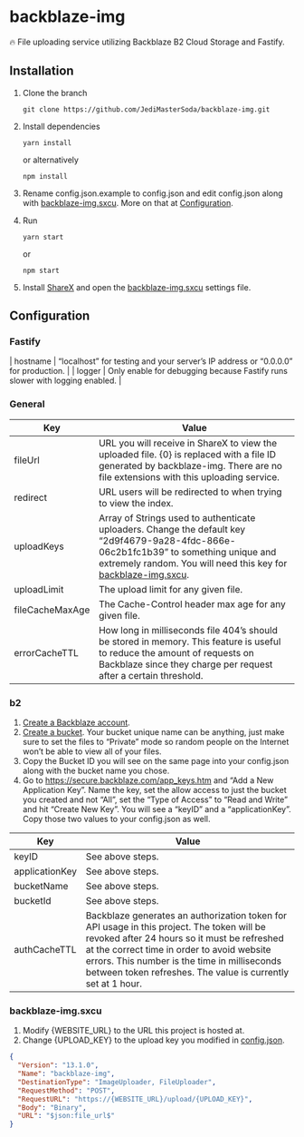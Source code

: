 # backblaze-img
:fire: File uploading service utilizing Backblaze B2 Cloud Storage and Fastify.

## Installation

1. Clone the branch

   ```
   git clone https://github.com/JediMasterSoda/backblaze-img.git
   ```

2. Install dependencies

   ```
   yarn install
   ```

    or alternatively

   ```
   npm install
   ```

3. Rename config.json.example to config.json and edit config.json along with [backblaze-img.sxcu](#backblaze-imgsxcu). More on that at [Configuration](#configuration).

4. Run 

   ```
   yarn start
   ```

    or 

   ```
   npm start
   ```

5. Install [ShareX](https://getsharex.com/) and open the [backblaze-img.sxcu](#backblaze-imgsxcu) settings file.

## Configuration

### Fastify

| hostname | “localhost” for testing and your server’s IP address or “0.0.0.0” for production. |
| logger   | Only enable for debugging because Fastify runs slower with logging enabled. |

### General

| Key | Value |
| -------- | ------------------------------------------------------------ |
| fileUrl         | URL you will receive in ShareX to view the uploaded file. {0} is replaced with a file ID generated by backblaze-img. There are no file extensions with this uploading service. |
| redirect        | URL users will be redirected to when trying to view the index. |
| uploadKeys      | Array of Strings used to authenticate uploaders. Change the default key “2d9f4679-9a28-4fdc-866e-06c2b1fc1b39” to something unique and extremely random. You will need this key for [backblaze-img.sxcu](#backblaze-imgsxcu). |
| uploadLimit     | The upload limit for any given file.                         |
| fileCacheMaxAge | The Cache-Control header max age for any given file.         |
| errorCacheTTL   | How long in milliseconds file 404’s should be stored in memory. This feature is useful to reduce the amount of requests on Backblaze since they charge per request after a certain threshold. |

### b2

1. [Create a Backblaze account](https://www.backblaze.com/b2/sign-up.html).
2. [Create a bucket](https://secure.backblaze.com/b2_buckets.htm). Your bucket unique name can be anything, just make sure to set the files to “Private” mode so random people on the Internet won’t be able to view all of your files.
3. Copy the Bucket ID you will see on the same page into your config.json along with the bucket name you chose.
4. Go to https://secure.backblaze.com/app_keys.htm and “Add a New Application Key”. Name the key, set the allow access to just the bucket you created and not “All”, set the “Type of Access” to “Read and Write” and hit “Create New Key”. You will see a “keyID” and a “applicationKey”. Copy those two values to your config.json as well.

| Key | Value |
| -------- | ------------------------------------------------------------ |
| keyID          | See above steps.                                             |
| applicationKey | See above steps.                                             |
| bucketName     | See above steps.                                             |
| bucketId       | See above steps.                                             |
| authCacheTTL   | Backblaze generates an authorization token for API usage in this project. The token will be revoked after 24 hours so it must be refreshed at the correct time in order to avoid website errors. This number is the time in milliseconds between token refreshes. The value is currently set at 1 hour. |

### backblaze-img.sxcu

1. Modify {WEBSITE_URL} to the URL this project is hosted at.
2. Change {UPLOAD_KEY} to the upload key you modified in [config.json](#Configuration).

```json
{
  "Version": "13.1.0",
  "Name": "backblaze-img",
  "DestinationType": "ImageUploader, FileUploader",
  "RequestMethod": "POST",
  "RequestURL": "https://{WEBSITE_URL}/upload/{UPLOAD_KEY}",
  "Body": "Binary",
  "URL": "$json:file_url$"
}
```
